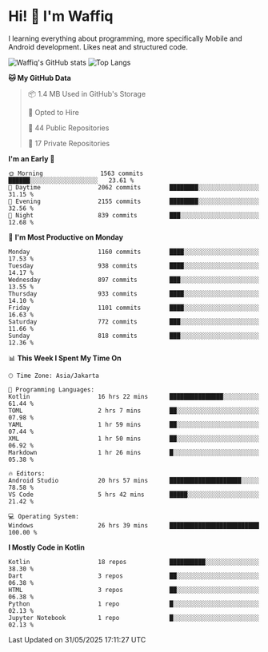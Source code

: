 
# Hi! 👋 I'm Waffiq

I learning everything about programming, more specifically Mobile and Android development. Likes neat and structured code.

<!-- Get to know more about me?

<a href="https://www.linkedin.com/in/waffiqaziz/"><img src="https://img.shields.io/static/v1?label=%20&message=LinkedIn&logo=linkedin&logoColor=white&color=0A66C2&style=for-the-badge" alt="LinkedIn"></a>
<a href="https://www.instagram.com/waffiqaziz/"><img src="https://img.shields.io/static/v1?label=%20&message=instagram&logo=instagram&logoColor=white&labelColor=%23E1306C&color=%23E1306C&style=for-the-badge" alt="Instagram"></a>
<a href="https://web.facebook.com/WaffiqAziz/"><img src="https://img.shields.io/static/v1?label=%20&message=Facebook&logo=facebook&logoColor=white&color=1877F2&style=for-the-badge" alt="Facebook"></a>
<a href="https://twitter.com/waffiqaziz"><img src="https://img.shields.io/static/v1?label=%20&message=X&logo=x&logoColor=white&color=000000&style=for-the-badge" alt="X"></a> -->

![Waffiq's GitHub stats](https://github-readme-stats-eight-theta.vercel.app/api?username=waffiqaziz&show_icons=true&include_all_commits=true&count_private=true&theme=dark)
![Top Langs](https://github-readme-stats.vercel.app/api/top-langs/?username=waffiqaziz&layout=compact&langs_count=8&theme=dark)

<!--START_SECTION:waka-->
**🐱 My GitHub Data** 

> 📦 1.4 MB Used in GitHub's Storage 
 > 
> 💼 Opted to Hire
 > 
> 📜 44 Public Repositories 
 > 
> 🔑 17 Private Repositories 
 > 
**I'm an Early 🐤** 

```text
🌞 Morning                1563 commits        ██████░░░░░░░░░░░░░░░░░░░   23.61 % 
🌆 Daytime                2062 commits        ████████░░░░░░░░░░░░░░░░░   31.15 % 
🌃 Evening                2155 commits        ████████░░░░░░░░░░░░░░░░░   32.56 % 
🌙 Night                  839 commits         ███░░░░░░░░░░░░░░░░░░░░░░   12.68 % 
```
📅 **I'm Most Productive on Monday** 

```text
Monday                   1160 commits        ████░░░░░░░░░░░░░░░░░░░░░   17.53 % 
Tuesday                  938 commits         ████░░░░░░░░░░░░░░░░░░░░░   14.17 % 
Wednesday                897 commits         ███░░░░░░░░░░░░░░░░░░░░░░   13.55 % 
Thursday                 933 commits         ████░░░░░░░░░░░░░░░░░░░░░   14.10 % 
Friday                   1101 commits        ████░░░░░░░░░░░░░░░░░░░░░   16.63 % 
Saturday                 772 commits         ███░░░░░░░░░░░░░░░░░░░░░░   11.66 % 
Sunday                   818 commits         ███░░░░░░░░░░░░░░░░░░░░░░   12.36 % 
```


📊 **This Week I Spent My Time On** 

```text
🕑︎ Time Zone: Asia/Jakarta

💬 Programming Languages: 
Kotlin                   16 hrs 22 mins      ███████████████░░░░░░░░░░   61.44 % 
TOML                     2 hrs 7 mins        ██░░░░░░░░░░░░░░░░░░░░░░░   07.98 % 
YAML                     1 hr 59 mins        ██░░░░░░░░░░░░░░░░░░░░░░░   07.44 % 
XML                      1 hr 50 mins        ██░░░░░░░░░░░░░░░░░░░░░░░   06.92 % 
Markdown                 1 hr 26 mins        █░░░░░░░░░░░░░░░░░░░░░░░░   05.38 % 

🔥 Editors: 
Android Studio           20 hrs 57 mins      ████████████████████░░░░░   78.58 % 
VS Code                  5 hrs 42 mins       █████░░░░░░░░░░░░░░░░░░░░   21.42 % 

💻 Operating System: 
Windows                  26 hrs 39 mins      █████████████████████████   100.00 % 
```

**I Mostly Code in Kotlin** 

```text
Kotlin                   18 repos            ██████████░░░░░░░░░░░░░░░   38.30 % 
Dart                     3 repos             ██░░░░░░░░░░░░░░░░░░░░░░░   06.38 % 
HTML                     3 repos             ██░░░░░░░░░░░░░░░░░░░░░░░   06.38 % 
Python                   1 repo              █░░░░░░░░░░░░░░░░░░░░░░░░   02.13 % 
Jupyter Notebook         1 repo              █░░░░░░░░░░░░░░░░░░░░░░░░   02.13 % 
```




 Last Updated on 31/05/2025 17:11:27 UTC
<!--END_SECTION:waka-->
